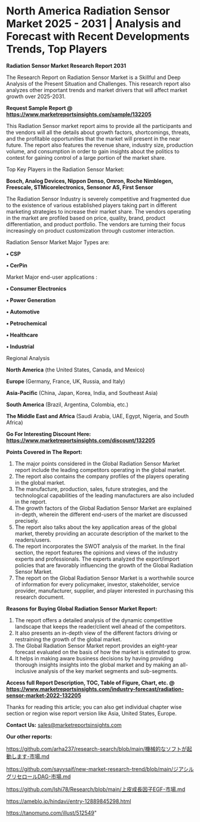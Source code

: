 # North America Radiation Sensor Market 2025 - 2031 | Analysis and Forecast with Recent Developments Trends, Top Players

<strong>Radiation Sensor Market Research Report 2031</strong>

The Research Report on Radiation Sensor Market is a Skillful and Deep Analysis of the Present Situation and Challenges. This research report also analyzes other important trends and market drivers that will affect market growth over 2025-2031.

<strong>Request Sample Report @ <a href=https://www.marketreportsinsights.com/sample/132205>https://www.marketreportsinsights.com/sample/132205</a></strong>

This Radiation Sensor market report aims to provide all the participants and the vendors will all the details about growth factors, shortcomings, threats, and the profitable opportunities that the market will present in the near future. The report also features the revenue share, industry size, production volume, and consumption in order to gain insights about the politics to contest for gaining control of a large portion of the market share.

Top Key Players in the Radiation Sensor Market:

<strong>Bosch, Analog Devices, Nippon Denso, Omron, Roche Nimblegen, Freescale, STMicorelectronics, Sensonor AS, First Sensor</strong>

The Radiation Sensor Industry is severely competitive and fragmented due to the existence of various established players taking part in different marketing strategies to increase their market share. The vendors operating in the market are profiled based on price, quality, brand, product differentiation, and product portfolio. The vendors are turning their focus increasingly on product customization through customer interaction.

Radiation Sensor Market Major Types are:

<strong>• CSP

• CerPin</strong>

Market Major end-user applications :

<strong>• Consumer Electronics

• Power Generation

• Automotive

• Petrochemical

• Healthcare

• Industrial</strong>

Regional Analysis

</u><strong><b>North America</b></strong> (the United States, Canada, and Mexico)

<strong><b>Europe </b></strong>(Germany, France, UK, Russia, and Italy)

<strong><b>Asia-Pacific</b></strong> (China, Japan, Korea, India, and Southeast Asia)

<strong><b>South America</b></strong> (Brazil, Argentina, Colombia, etc.)

<strong><b>The Middle East and Africa</b></strong> (Saudi Arabia, UAE, Egypt, Nigeria, and South Africa)

<strong>Go For Interesting Discount Here: <a href=https://www.marketreportsinsights.com/discount/132205>https://www.marketreportsinsights.com/discount/132205</a></strong>

<strong>Points Covered in The Report:</strong>
<ol>
  <li>The major points considered in the Global Radiation Sensor Market report include the leading competitors operating in the global market.</li>
  <li>The report also contains the company profiles of the players operating in the global market.</li>
  <li>The manufacture, production, sales, future strategies, and the technological capabilities of the leading manufacturers are also included in the report.</li>
  <li>The growth factors of the Global Radiation Sensor Market are explained in-depth, wherein the different end-users of the market are discussed precisely.</li>
  <li>The report also talks about the key application areas of the global market, thereby providing an accurate description of the market to the readers/users.</li>
  <li>The report incorporates the SWOT analysis of the market. In the final section, the report features the opinions and views of the industry experts and professionals. The experts analyzed the export/import policies that are favorably influencing the growth of the Global Radiation Sensor Market.</li>
  <li>The report on the Global Radiation Sensor Market is a worthwhile source of information for every policymaker, investor, stakeholder, service provider, manufacturer, supplier, and player interested in purchasing this research document.</li>
</ol>
<strong>Reasons for Buying Global Radiation Sensor Market Report:</strong>

<ol>
  <li>The report offers a detailed analysis of the dynamic competitive landscape that keeps the reader/client well ahead of the competitors.</li>
  <li>It also presents an in-depth view of the different factors driving or restraining the growth of the global market.</li>
  <li>The Global Radiation Sensor Market report provides an eight-year forecast evaluated on the basis of how the market is estimated to grow.</li>
  <li>It helps in making aware business decisions by having providing thorough insights insights into the global market and by making an all-inclusive analysis of the key market segments and sub-segments.</li>
</ol>
<strong>Access full Report Description, TOC, Table of Figure, Chart, etc. @ <a href=https://www.marketreportsinsights.com/industry-forecast/radiation-sensor-market-2022-132205>https://www.marketreportsinsights.com/industry-forecast/radiation-sensor-market-2022-132205</a></strong>


Thanks for reading this article; you can also get individual chapter wise section or region wise report version like Asia, United States, Europe.

<strong>Contact Us:</strong>
sales@marketreportsinsights.com

<strong>Our other reports:</strong>

<a href=https://github.com/arha237/research-search/blob/main/機械的なソフトが起動します-市場.md>https://github.com/arha237/research-search/blob/main/機械的なソフトが起動します-市場.md</a>

<a href=https://github.com/sayysaif/new-market-research-trend/blob/main/ジアシルグリセロールDAG-市場.md>https://github.com/sayysaif/new-market-research-trend/blob/main/ジアシルグリセロールDAG-市場.md</a>

<a href=https://github.com/Ishi78/Research/blob/main/上皮成長因子EGF-市場.md>https://github.com/Ishi78/Research/blob/main/上皮成長因子EGF-市場.md</a>

<a href=https://ameblo.jp/hindavi/entry-12889845298.html>https://ameblo.jp/hindavi/entry-12889845298.html</a>

<a href=https://tanomuno.com/illust/512549>https://tanomuno.com/illust/512549</a>"
